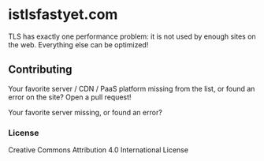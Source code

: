 # istlsfastyet.com

TLS has exactly one performance problem: it is not used by enough sites on the web. Everything else can be optimized!

## Contributing

Your favorite server / CDN / PaaS platform missing from the list, or found an error on the site? Open a pull request!

Your favorite server missing, or found an error?

### License

Creative Commons Attribution 4.0 International License
